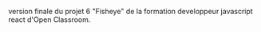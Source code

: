 version finale du projet 6 "Fisheye" de la formation developpeur javascript react d'Open Classroom.

